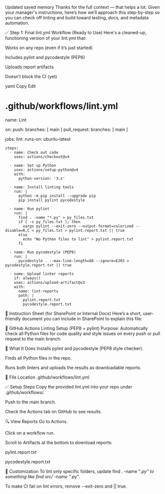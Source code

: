 
Updated saved memory
Thanks for the full context — that helps a lot. Given your manager's instructions, here’s how we’ll approach this step-by-step so you can check off linting and build toward testing, docs, and metadata automation.

✅ Step 1: Final lint.yml Workflow (Ready to Use)
Here's a cleaned-up, functioning version of your lint.yml that:

Works on any repo (even if it’s just started)

Includes pylint and pycodestyle (PEP8)

Uploads report artifacts

Doesn’t block the CI (yet)

yaml
Copy
Edit
# .github/workflows/lint.yml
name: Lint

on:
  push:
    branches: [ main ]
  pull_request:
    branches: [ main ]

jobs:
  lint:
    runs-on: ubuntu-latest

    steps:
      - name: Check out code
        uses: actions/checkout@v4

      - name: Set up Python
        uses: actions/setup-python@v4
        with:
          python-version: '3.x'

      - name: Install linting tools
        run: |
          python -m pip install --upgrade pip
          pip install pylint pycodestyle

      - name: Run pylint
        run: |
          find . -name "*.py" > py_files.txt
          if [ -s py_files.txt ]; then
            xargs pylint --exit-zero --output-format=colorized --disable=R,C < py_files.txt > pylint.report.txt || true
          else
            echo "No Python files to lint" > pylint.report.txt
          fi

      - name: Run pycodestyle (PEP8)
        run: |
          pycodestyle . --max-line-length=88 --ignore=E203 > pycodestyle.report.txt || true

      - name: Upload linter reports
        if: always()
        uses: actions/upload-artifact@v3
        with:
          name: lint-reports
          path: |
            pylint.report.txt
            pycodestyle.report.txt
📝 Instruction Sheet (for SharePoint or Internal Docs)
Here’s a short, user-friendly document you can include in SharePoint to explain this file:

📄 GitHub Actions Linting Setup (PEP8 + pylint)
Purpose:
Automatically check all Python files for code quality and style issues on every push or pull request to the main branch.

🔧 What It Does
Installs pylint and pycodestyle (PEP8 style checker).

Finds all Python files in the repo.

Runs both linters and uploads the results as downloadable reports.

📁 File Location
.github/workflows/lint.yml

✅ Setup Steps
Copy the provided lint.yml into your repo under .github/workflows/.

Push to the main branch.

Check the Actions tab on GitHub to see results.

🔍 View Reports
Go to Actions.

Click on a workflow run.

Scroll to Artifacts at the bottom to download reports:

pylint.report.txt

pycodestyle.report.txt

🔄 Customization
To lint only specific folders, update find . -name "*.py" to something like find src/ -name "*.py".

To make CI fail on lint errors, remove --exit-zero and || true.
